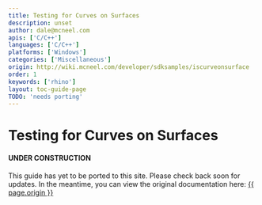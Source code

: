 ```yaml
---
title: Testing for Curves on Surfaces
description: unset
author: dale@mcneel.com
apis: ['C/C++']
languages: ['C/C++']
platforms: ['Windows']
categories: ['Miscellaneous']
origin: http://wiki.mcneel.com/developer/sdksamples/iscurveonsurface
order: 1
keywords: ['rhino']
layout: toc-guide-page
TODO: 'needs porting'
---
```


# Testing for Curves on Surfaces

<div class="bs-callout bs-callout-danger">
  <h4>UNDER CONSTRUCTION</h4>
  <p>This guide has yet to be ported to this site.  Please check back soon for updates.  
  In the meantime, you can view the original documentation here:
  <a href="{{ page.origin }}">{{ page.origin }}</a></p>
</div>
